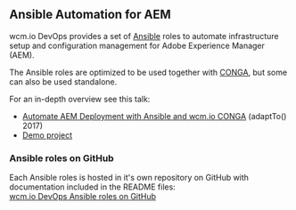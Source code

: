 ## Ansible Automation for AEM

wcm.io DevOps provides a set of [Ansible][ansible] roles to automate infrastructure setup and configuration management for Adobe Experience Manager (AEM).

The Ansible roles are optimized to be used together with [CONGA][conga], but some can also be used standalone.

For an in-depth overview see this talk:

* [Automate AEM Deployment with Ansible and wcm.io CONGA][aem-ansible-adaptto-2017] (adaptTo() 2017)
* [Demo project][aem-ansible-adaptto-2017-demo]


### Ansible roles on GitHub

Each Ansible roles is hosted in it's own repository on GitHub with documentation included in the README files:<br/>
[wcm.io DevOps Ansible roles on GitHub][github-ansible-roles]

[ansible]: https://www.ansible.com/
[conga]: http://devops.wcm.io/conga
[github-ansible-roles]: https://github.com/wcm-io-devops?q=ansible-%20NOT%20conga-ansible-plugin
[aem-ansible-adaptto-2017]: https://adapt.to/2017/en/schedule/automate-aem-deployment-with-ansible-and-wcm-io-conga.html
[aem-ansible-adaptto-2017-demo]: https://github.com/adaptto/2017-automate-aem-deployment-ansible-conga
